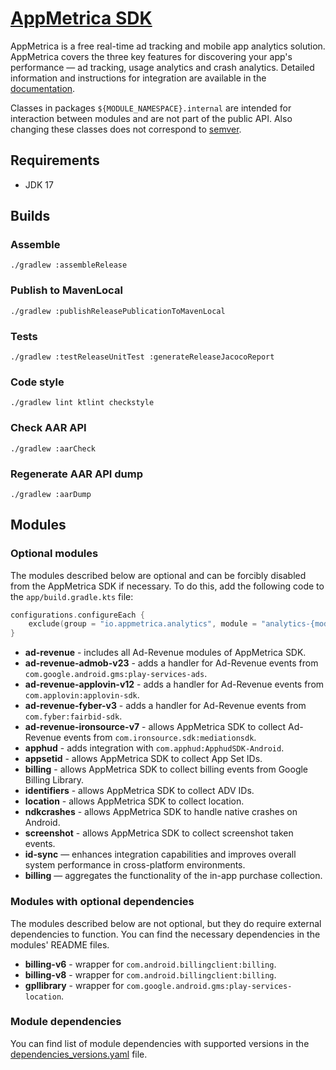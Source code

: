 # [AppMetrica SDK](https://appmetrica.io)

AppMetrica is a free real-time ad tracking and mobile app analytics solution. AppMetrica covers the three key features for discovering your app's performance — ad tracking, usage analytics and crash analytics.
Detailed information and instructions for integration are available in the [documentation](https://appmetrica.io/docs/).

Classes in packages `${MODULE_NAMESPACE}.internal` are intended for interaction between modules and are not part of the public API. Also changing these classes does not correspond to [semver](https://semver.org/).

## Requirements

- JDK 17

## Builds

### Assemble

`./gradlew :assembleRelease`

### Publish to MavenLocal

`./gradlew :publishReleasePublicationToMavenLocal`

### Tests

`./gradlew :testReleaseUnitTest :generateReleaseJacocoReport`

### Code style

`./gradlew lint ktlint checkstyle`

### Check AAR API

`./gradlew :aarCheck`

### Regenerate AAR API dump

`./gradlew :aarDump`

## Modules

### Optional modules

The modules described below are optional and can be forcibly disabled from the AppMetrica SDK if necessary.
To do this, add the following code to the `app/build.gradle.kts` file:
```kotlin
configurations.configureEach {
    exclude(group = "io.appmetrica.analytics", module = "analytics-{module_name}")
}
```

- **ad-revenue** - includes all Ad-Revenue modules of AppMetrica SDK.
- **ad-revenue-admob-v23** - adds a handler for Ad-Revenue events from `com.google.android.gms:play-services-ads`.
- **ad-revenue-applovin-v12** - adds a handler for Ad-Revenue events from `com.applovin:applovin-sdk`.
- **ad-revenue-fyber-v3** - adds a handler for Ad-Revenue events from `com.fyber:fairbid-sdk`.
- **ad-revenue-ironsource-v7** - allows AppMetrica SDK to collect Ad-Revenue events from `com.ironsource.sdk:mediationsdk`.
- **apphud** - adds integration with `com.apphud:ApphudSDK-Android`.
- **appsetid** - allows AppMetrica SDK to collect App Set IDs.
- **billing** - allows AppMetrica SDK to collect billing events from Google Billing Library.
- **identifiers** - allows AppMetrica SDK to collect ADV IDs.
- **location** - allows AppMetrica SDK to collect location.
- **ndkcrashes** - allows AppMetrica SDK to handle native crashes on Android.
- **screenshot** - allows AppMetrica SDK to collect screenshot taken events.
- **id-sync** — enhances integration capabilities and improves overall system performance in cross-platform environments.
- **billing** — aggregates the functionality of the in-app purchase collection.

### Modules with optional dependencies

The modules described below are not optional, but they do require external dependencies to function.
You can find the necessary dependencies in the modules' README files.

- **billing-v6** - wrapper for `com.android.billingclient:billing`.
- **billing-v8** - wrapper for `com.android.billingclient:billing`.
- **gpllibrary** - wrapper for `com.google.android.gms:play-services-location`.

### Module dependencies

You can find list of module dependencies with supported versions in the [dependencies_versions.yaml](dependencies_versions.yaml) file.
